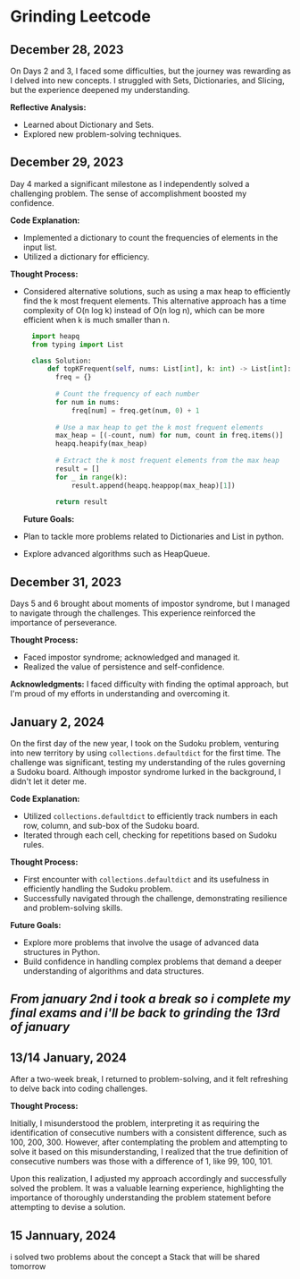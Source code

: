 # Grinding Leetcode

## December 28, 2023
On Days 2 and 3, I faced some difficulties, but the journey was rewarding as I delved into new concepts. I struggled with Sets, Dictionaries, and Slicing, but the experience deepened my understanding.

**Reflective Analysis:**
- Learned about Dictionary and Sets.
- Explored new problem-solving techniques.

## December 29, 2023
Day 4 marked a significant milestone as I independently solved a challenging problem. The sense of accomplishment boosted my confidence.

**Code Explanation:**
- Implemented a dictionary to count the frequencies of elements in the input list.
- Utilized a dictionary for efficiency.

**Thought Process:**
- Considered alternative solutions, such as using a max heap to efficiently find the k most frequent elements. This alternative approach has a time complexity of O(n log k) instead of O(n log n), which can be more efficient when k is much smaller than n.
  ```python
    import heapq
    from typing import List

    class Solution:
        def topKFrequent(self, nums: List[int], k: int) -> List[int]:
          freq = {}
        
          # Count the frequency of each number
          for num in nums:
              freq[num] = freq.get(num, 0) + 1
        
          # Use a max heap to get the k most frequent elements
          max_heap = [(-count, num) for num, count in freq.items()]
          heapq.heapify(max_heap)
        
          # Extract the k most frequent elements from the max heap
          result = []
          for _ in range(k):
              result.append(heapq.heappop(max_heap)[1])
        
          return result
  ```

  **Future Goals:**
- Plan to tackle more problems related to Dictionaries and List in python.
- Explore advanced algorithms such as HeapQueue.

## December 31, 2023
Days 5 and 6 brought about moments of impostor syndrome, but I managed to navigate through the challenges. This experience reinforced the importance of perseverance.

**Thought Process:**
- Faced impostor syndrome; acknowledged and managed it.
- Realized the value of persistence and self-confidence.

**Acknowledgments:**
I faced difficulty with finding the optimal approach, but I'm proud of my efforts in understanding and overcoming it.

## January 2, 2024
On the first day of the new year, I took on the Sudoku problem, venturing into new territory by using `collections.defaultdict` for the first time. The challenge was significant, testing my understanding of the rules governing a Sudoku board. Although impostor syndrome lurked in the background, I didn't let it deter me.

**Code Explanation:**
- Utilized `collections.defaultdict` to efficiently track numbers in each row, column, and sub-box of the Sudoku board.
- Iterated through each cell, checking for repetitions based on Sudoku rules.

**Thought Process:**
- First encounter with `collections.defaultdict` and its usefulness in efficiently handling the Sudoku problem.
- Successfully navigated through the challenge, demonstrating resilience and problem-solving skills.

**Future Goals:**
- Explore more problems that involve the usage of advanced data structures in Python.
- Build confidence in handling complex problems that demand a deeper understanding of algorithms and data structures.

## *From january 2nd i took a break so i complete my final exams and i'll be back to grinding the 13rd of january*

## 13/14 January, 2024

After a two-week break, I returned to problem-solving, and it felt refreshing to delve back into coding challenges.

**Thought Process:**

Initially, I misunderstood the problem, interpreting it as requiring the identification of consecutive numbers with a consistent difference, such as 100, 200, 300. However, after contemplating the problem and attempting to solve it based on this misunderstanding, I realized that the true definition of consecutive numbers was those with a difference of 1, like 99, 100, 101.

Upon this realization, I adjusted my approach accordingly and successfully solved the problem. It was a valuable learning experience, highlighting the importance of thoroughly understanding the problem statement before attempting to devise a solution.

## 15 Jannuary, 2024

i solved two problems about the concept a Stack that will be shared tomorrow
